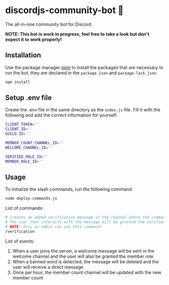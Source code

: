 # discordjs-community-bot 🤖

The all-in-one community bot for Discord

**NOTE: This bot is work in progress, feel free to take a look but don't expect it to work properly!**

## Installation

Use the package manager [npm](https://nodejs.org/en/download/) to install the packages that are necessary to run the bot, they are declared in the `package.json` and `package-lock.json`.

```bash
npm install
```

## Setup .env file
Create the .env file in the same directory as the `index.js` file. Fill it with the following and add the correct information for yourself:
```bash
CLIENT_TOKEN=''
CLIENT_ID=''
GUILD_ID=''

MEMBER_COUNT_CHANNEL_ID=''
WELCOME_CHANNEL_ID=''

VERIFIED_ROLE_ID=''
MEMBER_ROLE_ID=''
```

## Usage

To initialize the slash commands, run the following command:
```bash
node deploy-commands.js
```

List of commands:
```bash
# Creates an embed verification message in the channel where the command is used
# The user that interacts with the message will be granted the verified role
# NOTE: Only an admin can use this command!
/verification
```

List of events:
1. When a user joins the server, a welcome message will be sent in the welcome channel and the user will also be granted the member role
2. When a banned word is detected, the message will be deleted and the user will receive a direct message
3. Once per hour, the member count channel will be updated with the new member count
